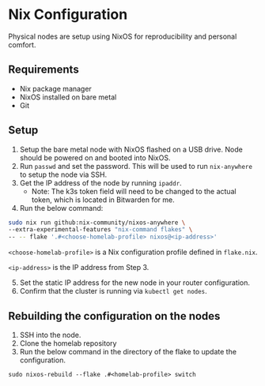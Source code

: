 # Nix Configuration

Physical nodes are setup using NixOS for reproducibility and personal comfort.

## Requirements

- Nix package manager
- NixOS installed on bare metal
- Git

## Setup

1. Setup the bare metal node with NixOS flashed on a USB drive. Node should be
   powered on and booted into NixOS.
2. Run `passwd` and set the password. This will be used to run `nix-anywhere`
   to setup the node via SSH.
3. Get the IP address of the node by running `ipaddr`.
   - Note: The k3s token field will need to be changed to the actual token,
     which is located in Bitwarden for me.
4. Run the below command:

```bash
sudo nix run github:nix-community/nixos-anywhere \
--extra-experimental-features "nix-command flakes" \
-- -- flake '.#<choose-homelab-profile> nixos@<ip-address>'
```

`<choose-homelab-profile>` is a Nix configuration profile defined in `flake.nix`.

`<ip-address>` is the IP address from Step 3.

5. Set the static IP address for the new node in your router configuration.
6. Confirm that the cluster is running via `kubectl get nodes`.

## Rebuilding the configuration on the nodes

1. SSH into the node.
2. Clone the homelab repository
3. Run the below command in the directory of the flake to update the configuration.

```shell
sudo nixos-rebuild --flake .#<homelab-profile> switch
```
